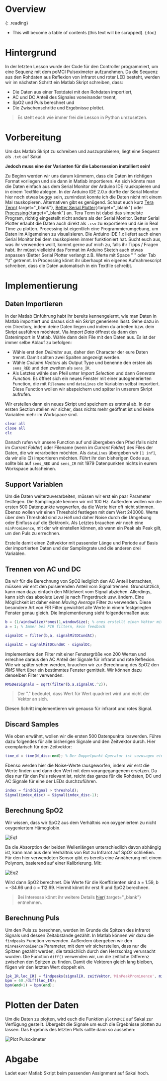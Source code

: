 # Overview
{: .reading}

* This will become a table of contents (this text will be scrapped).
{:toc}

# Hintergrund

In der letzten Lesson wurde der Code für den Controller programmiert, um eine Sequenz mit dem poMCI Pulsoximeter aufzunehmen. Da die Sequenz aus den Rohdaten aus Reflexion von infrarot und roter LED besteht, werden wir im nächsten Schritt ein Matlab Skript schreiben, dass:
- Die Daten aus einer Textdatei mit den Rohdaten importiert,
- AC und DC Anteil des Signales voneinander trennt,
- SpO2 und Puls berechnet und
- Die Zwischenschritte und Ergebnisse plottet.

> Es steht euch wie immer frei die Lesson in Python umzusetzen.

# Vorbereitung

Um das Matlab Skript zu schreiben und auszuprobieren, liegt eine Sequenz als `.txt` auf Sakai.

**Jedoch muss eine der Varianten für die Laborsession installiert sein!**

Zu Beginn werden wir uns darum kümmern, dass die Daten im richtigen Format vorliegen und sie dann in Matlab importieren. An sich könnte man die Daten einfach aus dem Serial Monitor der Arduino IDE rauskopieren und in einem Textfile ablegen. In der Arduino IDE 2.0.x dürfte der Serial Monitor hier noch etwas buggy sein, zumindest konnte ich die Daten nicht mit einem Mal rauskopieren. Alternativen gibt es genügend. Schaut euch kurz [Tera Term](http://www.teraterm.org/){:target="_blank"}, [Better Serial Plotter](https://hackaday.io/project/181686-better-serial-plotter/details){:target="_blank"} oder [Processing](https://processing.org/){:target="_blank"} an. Tera Term ist dabei das simpelste Program, richtig eingestellt nicht anders als der Serial Monitor. Better Serial Plotter erlaubt die Daten auch direkt als `.csv` zu exportieren und sie in Real Time zu plotten. Processing ist eigentlich eine Programmierumgebung, um Daten im Allgemeinen zu visualisieren. Die Arduino IDE 1.x liefert auch einen Serial Monitor bei dem rauskopieren immer funktioniert hat. Sucht euch aus, was ihr verwenden wollt, kommt gerne auf mich zu, falls ihr Tipps / Fragen habt. Ihr müsst vielleicht das Format im Arduino Sketch auch etwas anpassen (Better Serial Plotter verlangt z.B. Werte mit Space " " oder Tab "\t" getrennt. In Processing könnt ihr überhaupt ein eigenes Aufnahmescript schreiben, dass die Daten automatisch in ein Textfile schreibt.

# Implementierung

## Daten Importieren

In der Matlab Einführung habt ihr bereits kennengelernt, wie man Daten in Matlab importiert und daraus sich ein Skript generieren lässt. Gehe dazu in ein Directory, indem deine Daten liegen und indem du arbeiten bzw. dein Skript ausführen möchtest. Via *Import Data* öffnest du dann den Datenimport in Matlab. Wähle dann dein File mit den Daten aus. Es ist der immer selbe Ablauf zu befolgen:
- Wähle erst den *Delimiter* aus, daher den Character der eure Daten trennt. Damit sollten zwei Spalten angezeigt werden.
- Wähle *Collumn Vectors* als Output Type und benenne den ersten als `sens_RED` und den zweiten als `sens_IR`.
- Als Letztes wähle den Pfeil unter *Import Selection* und dann *Generate Function*. Es öffnet sich ein neues Fenster mit einer autogenerierten Function, die mit `Filename` und `dataLines` die Variablen selbst importiert. Diese Function wollen wir abspeichern und später in unserem Skript aufrufen.

Wir erstellen dann ein neues Skript und speichern es erstmal ab. In der ersten Section stellen wir sicher, dass nichts mehr geöffnet ist und keine Variablen mehr im Workspace sind.

````Matlab
clear all
close all
clc
````

Danach rufen wir unsere Function auf und übergeben den Pfad (falls nicht im *Current Folder*) oder Filename (wenn im *Current Folder*) des Files der Daten, die wir verarbeiten möchten. Als `dataLines` übergeben wir `[1 inf]`, da wir alle (2) importieren möchten. Führt ihr den bisherigen Code aus, sollte bis auf `sens_RED` und `sens_IR` mit 1979 Datenpunkten nichts in eurem Workspace aufscheinen.

## Support Variablen

Um die Daten weiterzuverarbeiten, müssen wir erst ein paar Parameter festlegen. Die Samplingrate kennen wir mit 100 Hz. Außerdem wollen wir die ersten 500 Datenpunkte wegwerfen, da die Werte hier oft nicht stimmen. Ebenso wollen wir einen Threshold festlegen mit dem Wert 240000. Werte über dem Threshold sind *zu Hell* und daher Noise durch die Umgebung oder Einfluss auf die Elektronik. Als Letztes brauchen wir noch eine `minProminence`, mit der wir einstellen können, ab wann ein Peak als Peak gilt, um den Puls zu errechnen.

Erstelle damit einen Zeitvektor mit passender Länge und Periode auf Basis der importierten Daten und der Samplingrate und die anderen drei Variablen.

## Trennen von AC und DC

Da wir für die Berechnung von SpO2 lediglich den AC Anteil betrachten, müssen wir erst den pulsierenden Anteil vom Signal trennen. Grundsätzlich, kann man dazu einfach den Mittelwert vom Signal abziehen. Allerdings, kann sich das absolute Level je nach Fingerdruck usw. ändern. Eine Möglichkeit ist daher einen *Moving Average* Filter zu verwenden. Diese besondere Art von FIR Filter gewichtet alle Werte in einem festgelegten Fenster genau gleich. Die Implementierung sieht folgendermaßen aus:

````Matlab
b = (1/windowSize)*ones(1,windowSize); % ones erstellt einen Vektor mit Einsen
a = 1; % Immer bei FIR filtern, kein feedback

signalDC = filter(b,a, signalMitDCundAC);

signalAC = signalMitDCundAC - signalDC;
````

Implementiere den Filter mit einer Fenstergröße von 200 Werten und errechne daraus den AC Anteil der Signale für infrarot und rote Reflexion. Wie wir später sehen werden, brauchen wir zur Berechnung des SpO2 den *RMS* Wert über ein bestimmtes Fenster gemittelt. Wir können dazu denselben Filter verwenden:

````Matlab
RMSDesSignals = sqrt(filter(b,a,signalAC.^2));
````
> Der "." bedeutet, dass Wert für Wert quadriert wird und nicht der Vektor an sich.

Diesen Schritt implementieren wir genauso für infrarot und rotes Signal.

## Discard Samples

Wie oben erwähnt, wollen wir die ersten 500 Datenpunkte loswerden. Führe dazu folgendes für alle bisherigen Signale und den Zeitvektor durch. Hier exemplarisch für den Zeitvektor:

````Matlab
time_d = time(N_disc:end); % Der Doppelpunkt-Operator ist sozusagen ein von-bis
````

Ebenso werden hier die Noise-Werte rausgeworfen, indem wir erst die Werte finden und dann den Wert mit dem vorangegangenem ersetzen. Da dies nur für den Puls relevant ist, reicht das ganze für die Rohdaten, DC und AC Signale für eine der LEDs durchzuführen.

````Matlab
index = find(Signal > threshold);
Signal(index_disc) = Signal(index_disc-1);
````

## Berechnung SpO2

Wir wissen, dass wir SpO2 aus dem Verhältnis von oxygeniertem zu nicht oxygeniertem Hämoglobin.

![Eq1](../../assets/img/007_bms_Pulsoxi_Matlab/Eq1.png)

Da die Absorption der beiden Wellenlängen unterschiedlich davon abhängig ist, kann man aus dem Verhältnis von Rot zu Infrarot auf SpO2 schließen. Für den hier verwendeten Sensor gibt es bereits eine Annäherung mit einem Polynom, basierend auf einer Kalibrierung. Mit:

![Eq2](../../assets/img/007_bms_Pulsoxi_Matlab/Eq2.png)

<!-- $$ R = \frac{\frac{AC_{Rot}}{DC_{Rot}}}{\frac{AC_{IR}}{DC_{IR}}} $$

und 

$$SpO2 = aR^{2} + bR + c$$ -->

Wird dann SpO2 berechnet. Die Werte für die Koeffizienten sind a = 1.59, b = -34.66 und c = 112.69. Hiermit könnt ihr erst R und SpO2 berechnen.

> Bei Interesse könnt ihr weitere Details [hier](https://www.analog.com/en/technical-articles/guidelines-for-spo2-measurement--maxim-integrated.html){:target="_blank"} entnehmen.

## Berechnung Puls

Um den Puls zu berechnen, werden im Grunde die Spitzen des infrarot Signals und dessen Zeitabstände gezählt. In Matlab können wir dazu die `findpeaks` Function verwenden. Außerdem übergeben wir den `MinPeakProminence` Parameter, mit dem wir sicherstellen, dass nur die Spitzen gezählt werden, die tatsächlich durch den Herzschlag verursacht wurden. Die Function `diff()` verwenden wir, um die zeitliche Differenz zwischen den Spitzen zu finden. Damit die Vektoren gleich lang bleiben, fügen wir den letzten Wert doppelt ein.

````Matlab
[pk_IR,loc_IR] = findpeaks(signalIR, zeitVektor,'MinPeakProminence', minProminence);
bpm = 60./diff(loc_IR);
bpm(end+1) = bpm(end);
````

# Plotten der Daten

Um die Daten zu plotten, wird euch die Funktion `plotPoMCI` auf Sakai zur Verfügung gestellt. Übergebt die Signale um euch die Ergebnisse plotten zu lassen. Das Ergebnis des letzten Plots sollte dann so aussehen:

![Plot Pulsoximeter](../../assets/img/007_bms_Pulsoxi_Matlab/PulsOxi_plot.png)

# Abgabe
Ladet euer Matlab Skript beim passenden Assignment auf Sakai hoch.

